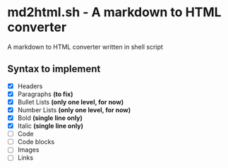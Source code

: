 # md2html.sh - A markdown to HTML converter

A markdown to HTML converter written in shell script

## Syntax to implement

- [x] Headers
- [x] Paragraphs **(to fix)**
- [x] Bullet Lists **(only one level, for now)**
- [x] Number Lists **(only one level, for now)**
- [x] Bold **(single line only)**
- [x] Italic **(single line only)**
- [ ] Code
- [ ] Code blocks
- [ ] Images
- [ ] Links
